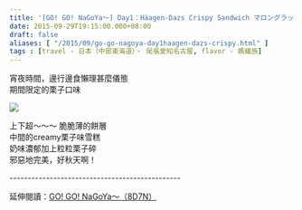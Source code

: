 ```yaml
---
title: '[GO! GO! NaGoYa～] Day1：Häagen-Dazs Crispy Sandwich マロングラッセ'
date: 2015-09-29T19:15:00.000+08:00
draft: false
aliases: [ "/2015/09/go-go-nagoya-day1haagen-dazs-crispy.html" ]
tags : [travel - 日本（中部東海道）・ 尾張愛知名古屋, flavor - 螞蟻族]
---
```


宵夜時間，邊行邊食懶理甚麼儀態  
期間限定的栗子口味  

![](/images/nagoya1b.jpg)

上下超～～～ 脆脆薄的餅層  
中間的creamy栗子味雪糕  
奶味濃郁加上粒粒栗子碎  
邪惡地完美，好秋天啊！  
  
\-----------------------------------------------  
  
延伸閱讀：[GO! GO! NaGoYa～（8D7N）](https://hidie.net/nagoya8d7n/)
